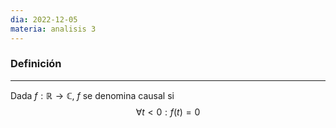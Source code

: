 ```yaml
---
dia: 2022-12-05
materia: analisis 3
---
```

### Definición
---
Dada $f : \mathbb{R} \to \mathbb{C}$, $f$ se denomina causal si $$ \forall t < 0 : f(t) = 0 $$
